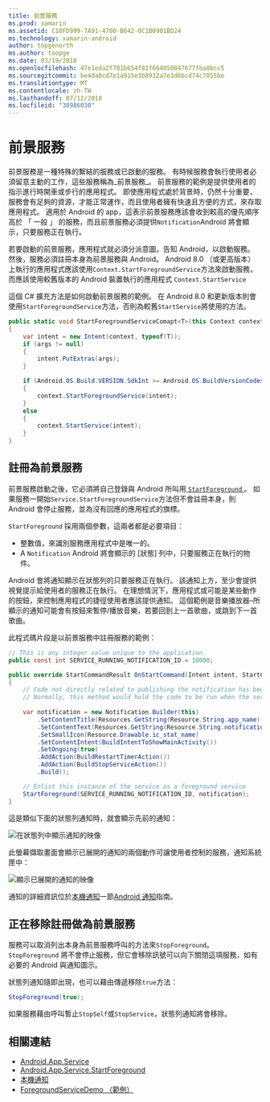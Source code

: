 ```yaml
---
title: 前景服務
ms.prod: xamarin
ms.assetid: C10FD999-7A91-4708-B642-0C1B0901BD24
ms.technology: xamarin-android
author: topgenorth
ms.author: toopge
ms.date: 03/19/2018
ms.openlocfilehash: 47e1eda2f701b654f81f664050847677fba8bcc5
ms.sourcegitcommit: be4da0cd7e1a915e3b8932a7e3d6bcd74c7055be
ms.translationtype: MT
ms.contentlocale: zh-TW
ms.lasthandoff: 07/12/2018
ms.locfileid: "38986030"
---
```

# <a name="foreground-services"></a>前景服務

前景服務是一種特殊的繫結的服務或已啟動的服務。 有時候服務會執行使用者必須留意主動的工作，這些服務稱為_前景服務_。 前景服務的範例是提供使用者的指示進行時開車或步行的應用程式。 即使應用程式處於背景時，仍然十分重要，服務會有足夠的資源，才能正常運作，而且使用者擁有快速且方便的方式，來存取應用程式。 適用於 Android 的 app，這表示前景服務應該會收到較高的優先順序高於 「 一般 」 的服務，而且前景服務必須提供`Notification`Android 將會顯示，只要服務正在執行。
 
若要啟動的前景服務，應用程式就必須分派意圖，告知 Android，以啟動服務。 然後，服務必須註冊本身為前景服務與 Android。 Android 8.0 （或更高版本） 上執行的應用程式應該使用`Context.StartForegroundService`方法來啟動服務，而應該使用較舊版本的 Android 裝置執行的應用程式 `Context.StartService`

這個 C# 擴充方法是如何啟動前景服務的範例。 在 Android 8.0 和更新版本則會使用`StartForegroundService`方法，否則為較舊`StartService`將使用的方法。  

```csharp
public static void StartForegroundServiceComapt<T>(this Context context, Bundle args = null) where T : Service
{
    var intent = new Intent(context, typeof(T));
    if (args != null) 
    {
        intent.PutExtras(args);
    }

    if (Android.OS.Build.VERSION.SdkInt >= Android.OS.BuildVersionCodes.O)
    {
        context.StartForegroundService(intent);
    }
    else
    {
        context.StartService(intent);
    }
}
```

## <a name="registering-as-a-foreground-service"></a>註冊為前景服務

前景服務啟動之後，它必須將自己登錄與 Android 所叫用[ `StartForeground` ](https://developer.xamarin.com/api/member/Android.App.Service.StartForeground/p/System.Int32/Android.App.Notification/)。 如果服務一開始`Service.StartForegroundService`方法但不會註冊本身，則 Android 會停止服務，並為沒有回應的應用程式的旗標。

`StartForeground` 採用兩個參數，這兩者都是必要項目：
 
* 整數值，來識別服務應用程式中是唯一的。
* A `Notification` Android 將會顯示的 [狀態] 列中，只要服務正在執行的物件。

Android 會將通知顯示在狀態列的只要服務正在執行。 該通知上方，至少會提供視覺提示給使用者的服務正在執行。 在理想情況下，應用程式或可能是某些動作的按鈕，來控制應用程式的捷徑使用者應該提供通知。 這個範例是音樂播放器&ndash;所顯示的通知可能會有按鈕來暫停/播放音樂，若要回到上一首歌曲，或跳到下一首歌曲。 

此程式碼片段是以前景服務中註冊服務的範例：   

```csharp
// This is any integer value unique to the application.
public const int SERVICE_RUNNING_NOTIFICATION_ID = 10000;

public override StartCommandResult OnStartCommand(Intent intent, StartCommandFlags flags, int startId)
{
    // Code not directly related to publishing the notification has been omitted for clarity.
    // Normally, this method would hold the code to be run when the service is started.
    
    var notification = new Notification.Builder(this)
        .SetContentTitle(Resources.GetString(Resource.String.app_name))
        .SetContentText(Resources.GetString(Resource.String.notification_text))
        .SetSmallIcon(Resource.Drawable.ic_stat_name)
        .SetContentIntent(BuildIntentToShowMainActivity())
        .SetOngoing(true)
        .AddAction(BuildRestartTimerAction())
        .AddAction(BuildStopServiceAction())
        .Build();

    // Enlist this instance of the service as a foreground service
    StartForeground(SERVICE_RUNNING_NOTIFICATION_ID, notification);
}
```

這是類似下面的狀態列通知時，就會顯示先前的通知：

![在狀態列中顯示通知的映像](foreground-services-images/foreground-services-01.png "狀態列中顯示通知的影像")

此螢幕擷取畫面會顯示已展開的通知的兩個動作可讓使用者控制的服務，通知系統匣中：

![顯示已展開的通知的映像](foreground-services-images/foreground-services-02.png "影像顯示展開的通知。")

通知的詳細資訊位於[本機通知](~/android/app-fundamentals/notifications/local-notifications.md)一節[Android 通知](~/android/app-fundamentals/notifications/index.md)指南。

## <a name="unregistering-as-a-foreground-service"></a>正在移除註冊做為前景服務

服務可以取消列出本身為前景服務呼叫的方法來`StopForeground`。 `StopForeground` 將不會停止服務，但它會移除訊號可以向下關閉這項服務，如有必要的 Android 與通知圖示。

狀態列通知隨即出現，也可以藉由傳遞移除`true`方法： 

```csharp
StopForeground(true);
```

如果服務藉由呼叫暫止`StopSelf`或`StopService`，狀態列通知將會移除。

## <a name="related-links"></a>相關連結

- [Android.App.Service](https://developer.xamarin.com/api/type/Android.App.Service/)
- [Android.App.Service.StartForeground](https://developer.xamarin.com/api/member/Android.App.Service.StartForeground/p/System.Int32/Android.App.Notification/)
- [本機通知](~/android/app-fundamentals/notifications/local-notifications.md)
- [ForegroundServiceDemo （範例）](https://developer.xamarin.com/samples/monodroid/ApplicationFundamentals/ServiceSamples/ForegroundServiceDemo/)
